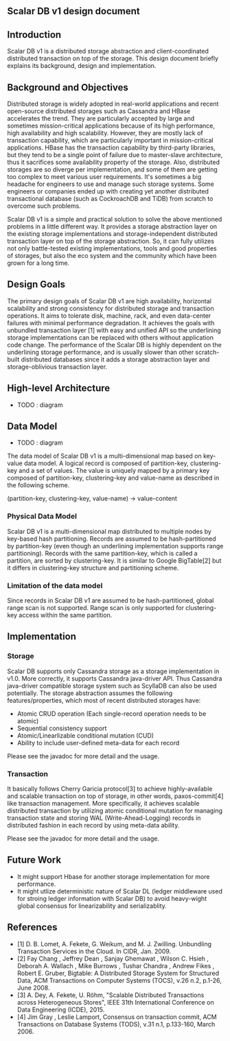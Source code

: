 ## Scalar DB v1 design document

## Introduction

Scalar DB v1 is a distributed storage abstraction and client-coordinated distributed transaction on top of the storage. This design document briefly explains its background, design and implementation.

## Background and Objectives

Distributed storage is widely adopted in real-world applications and recent open-source distributed storages such as Cassandra and HBase accelerates the trend. They are particularly accepted by large and sometimes mission-critical applications because of its high performance, high availability and high scalability. However, they are mostly lack of transaction capability, which are particularly important in mission-critical applications. HBase has the transaction capability by third-party libraries, but they tend to be a single point of failure due to master-slave architecture, thus it sacrifices some availability property of the storage. Also, distributed storages are so diverge per implementation, and some of them are getting too complex to meet various user requirements. It's sometimes a big headache for engineers to use and manage such storage systems. Some engineers or companies ended up with creating yet another distributed transactional database (such as CockroachDB and TiDB) from scratch to overcome such problems.

Scalar DB v1 is a simple and practical solution to solve the above mentioned problems in a little different way. It provides a storage abstraction layer on the existing storage implementations and storage-independent distributed transaction layer on top of the storage abstraction. So, it can fully utilizes not only battle-tested existing implementations, tools and good properties of storages, but also the eco system and the community which have been grown for a long time.

## Design Goals

The primary design goals of Scalar DB v1 are high availability, horizontal scalability and strong consistency for distributed storage and transaction operations. It aims to tolerate disk, machine, rack, and even data-center failures with minimal performance degradation. It achieves the goals with unbundled transaction layer [1] with easy and unified API so the underlining storage implementations can be replaced with others without application code change. The performance of the Scalar DB is highly dependent on the underlining storage performance, and is usually slower than other scratch-built distributed databases since it adds a storage abstraction layer and storage-oblivious transaction layer. 

## High-level Architecture

- TODO : diagram

## Data Model

- TODO : diagram

The data model of Scalar DB v1 is a multi-dimensional map based on key-value data model. A logical record is composed of partition-key, clustering-key and a set of values. The value is uniquely mapped by a primary key composed of partition-key, clustering-key and value-name as described in the following scheme.

(partition-key, clustering-key, value-name) -> value-content

### Physical Data Model

Scalar DB v1 is a multi-dimensional map distributed to multiple nodes by key-based hash partitioning.
Records are assumed to be hash-partitioned by partition-key (even though an underlining implementation supports range partitioning).
Records with the same partition-key, which is called a partition, are sorted by clustering-key.
It is similar to Google BigTable[2] but it differs in clustering-key structure and partitioning scheme.

### Limitation of the data model

Since records in Scalar DB v1 are assumed to be hash-partitioned, global range scan is not supported.
Range scan is only supported for clustering-key access within the same partition.

## Implementation

### Storage

Scalar DB supports only Cassandra storage as a storage implementation in v1.0. More correctly, it supports Cassandra java-driver API. Thus Cassandra java-driver compatible storage system such as ScyllaDB can also be used potentially.
The storage abstraction assumes the following features/properties, which most of recent distributed storages have:
- Atomic CRUD operation (Each single-record operation needs to be atomic)
- Sequential consistency support
- Atomic/Linearlizable conditional mutation (CUD)
- Ability to include user-defined meta-data for each record

Please see the javadoc for more detail and the usage.

### Transaction

It basically follows Cherry Garicia protocol[3] to achieve highly-available and scalable transaction on top of storage, in other words, paxos-commit[4] like transaction management.
More specifically, it achieves scalable distributed transaction by utilizing atomic conditional mutation for managing transaction state and storing WAL (Write-Ahead-Logging) records in distributed fashion in each record by using meta-data ability.

Please see the javadoc for more detail and the usage.

## Future Work

* It might support Hbase for another storage implementation for more performance.
* It might utlize deterministic nature of Scalar DL (ledger middleware used for stroing ledger information with Scalar DB) to avoid heavy-wight global consensus for linearizability and serializablity.

## References

- [1] D. B. Lomet, A. Fekete, G. Weikum, and M. J. Zwilling.  Unbundling Transaction Services in the Cloud. In CIDR, Jan. 2009.
- [2] Fay Chang , Jeffrey Dean , Sanjay Ghemawat , Wilson C. Hsieh , Deborah A. Wallach , Mike Burrows , Tushar Chandra , Andrew Fikes , Robert E. Gruber, Bigtable: A Distributed Storage System for Structured Data, ACM Transactions on Computer Systems (TOCS), v.26 n.2, p.1-26, June 2008.
- [3] A. Dey, A. Fekete, U. Röhm, "Scalable Distributed Transactions across Heterogeneous Stores", IEEE 31th International Conference on Data Engineering (ICDE), 2015.
- [4] Jim Gray , Leslie Lamport, Consensus on transaction commit, ACM Transactions on Database Systems (TODS), v.31 n.1, p.133-160, March 2006.
